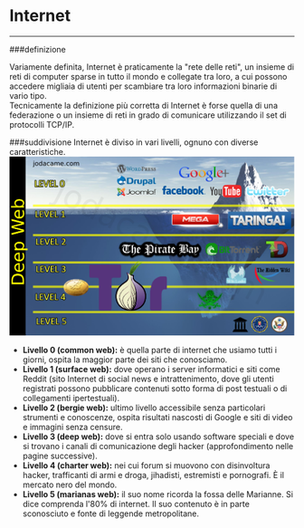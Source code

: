 # Internet
---
###definizione

Variamente definita, Internet è praticamente la "rete delle reti", un insieme di reti di computer sparse in tutto il mondo e collegate tra loro, a cui possono accedere migliaia di utenti per scambiare tra loro informazioni binarie di vario tipo. <br/>
Tecnicamente la definizione più corretta di Internet è forse quella di una federazione o un insieme di reti in grado di comunicare utilizzando il set di protocolli TCP/IP.

###suddivisione
Internet è diviso in vari livelli, ognuno con diverse caratteristiche.<br/>
![](Img5.png) 
* **Livello 0 (common web):** è quella parte di internet che usiamo tutti i giorni, ospita la maggior parte dei siti che conosciamo.
* **Livello 1 (surface web):** dove operano i server informatici e siti come Reddit (sito Internet di social news e intrattenimento, dove gli utenti registrati possono pubblicare contenuti sotto forma di post testuali o di collegamenti ipertestuali).
* **Livello 2 (bergie web):** ultimo livello accessibile senza particolari strumenti e conoscenze, ospita risultati nascosti di Google e siti di video e immagini senza censure.
* **Livello 3 (deep web):** dove si entra solo usando software speciali e dove si trovano i canali di comunicazione degli hacker (approfondimento nelle pagine successive).
* **Livello 4 (charter web):** nei cui forum si muovono con disinvoltura hacker, trafficanti di armi e droga, jihadisti, estremisti e pornografi. È il mercato nero del mondo.
* **Livello 5 (marianas web):** il suo nome ricorda la fossa delle Marianne. Si dice comprenda l'80% di internet. Il suo contenuto è in parte sconosciuto e fonte di leggende metropolitane.
